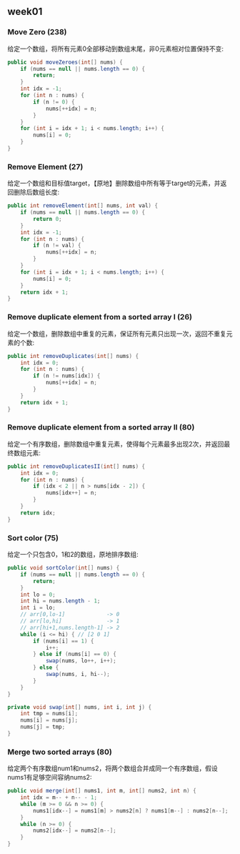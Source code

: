 ## week01

### Move Zero (238)
给定一个数组，将所有元素0全部移动到数组末尾，非0元素相对位置保持不变:
```java
public void moveZeroes(int[] nums) {
    if (nums == null || nums.length == 0) {
        return;
    }
    int idx = -1;
    for (int n : nums) {
        if (n != 0) {
            nums[++idx] = n;
        }
    }
    for (int i = idx + 1; i < nums.length; i++) {
        nums[i] = 0;
    }
}
```

### Remove Element (27)
给定一个数组和目标值target，【原地】删除数组中所有等于target的元素，并返回删除后数组长度:
```java
public int removeElement(int[] nums, int val) {
    if (nums == null || nums.length == 0) {
        return 0;
    }
    int idx = -1;
    for (int n : nums) {
        if (n != val) {
            nums[++idx] = n;
        }
    }
    for (int i = idx + 1; i < nums.length; i++) {
        nums[i] = 0;
    }
    return idx + 1;
}
```

### Remove duplicate element from a sorted array I (26)
给定一个数组，删除数组中重复的元素，保证所有元素只出现一次，返回不重复元素的个数:
```java
public int removeDuplicates(int[] nums) {
    int idx = 0;
    for (int n : nums) {
        if (n != nums[idx]) {
            nums[++idx] = n;
        }
    }
    return idx + 1;
}
```

### Remove duplicate element from a sorted array II (80)
给定一个有序数组，删除数组中重复元素，使得每个元素最多出现2次，并返回最终数组元素:
```java
public int removeDuplicatesII(int[] nums) {
    int idx = 0;
    for (int n : nums) {
        if (idx < 2 || n > nums[idx - 2]) {
            nums[idx++] = n;
        }
    }
    return idx;
}
```

### Sort color (75)
给定一个只包含0，1和2的数组，原地排序数组:
```java
public void sortColor(int[] nums) {
    if (nums == null || nums.length == 0) {
        return;
    }
    int lo = 0;
    int hi = nums.length - 1;
    int i = lo;
    // arr[0,lo-1]             -> 0
    // arr[lo,hi]              -> 1
    // arr[hi+1,nums.length-1] -> 2
    while (i <= hi) { // [2 0 1]
        if (nums[i] == 1) {
            i++;
        } else if (nums[i] == 0) {
            swap(nums, lo++, i++);
        } else {
            swap(nums, i, hi--);
        }
    }
}

private void swap(int[] nums, int i, int j) {
    int tmp = nums[i];
    nums[i] = nums[j];
    nums[j] = tmp;
}
```

### Merge two sorted arrays (80)
给定两个有序数组num1和nums2，将两个数组合并成同一个有序数组，假设nums1有足够空间容纳nums2:
```java
public void merge(int[] nums1, int m, int[] nums2, int n) {
    int idx = m-- + n-- - 1;
    while (m >= 0 && n >= 0) {
        nums1[idx--] = nums1[m] > nums2[n] ? nums1[m--] : nums2[n--];
    }
    while (n >= 0) {
        nums2[idx--] = nums2[n--];
    }
}
```